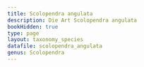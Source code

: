 ```yaml
---
title: Scolopendra angulata
description: Die Art Scolopendra angulata
bookHidden: true
type: page
layout: taxonomy_species
datafile: scolopendra_angulata
genus: Scolopendra
---
```


